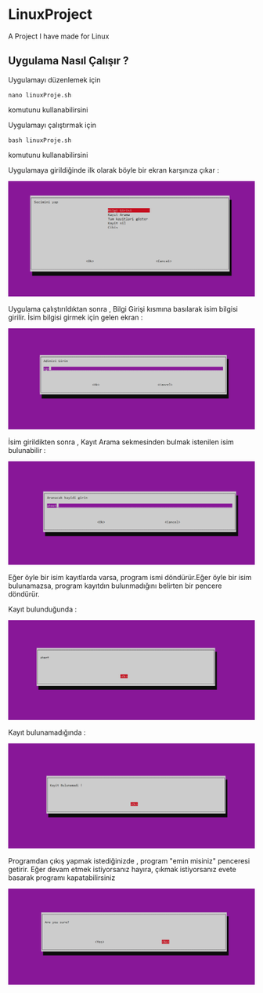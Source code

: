 # LinuxProject
A Project I have made for Linux 
<div class = "Box-body  px-5 pb-5">
  <article class = "markdown-body entry-content container-lg" itemprop= "text">
    <h2><a  href="# LinuxProject "></a>Uygulama Nasıl Çalışır ?</h2>
    <p> Uygulamayı düzenlemek için <pre><code>nano linuxProje.sh</code></pre> komutunu kullanabilirsini</p>
    <p> Uygulamayı çalıştırmak için <pre><code>bash linuxProje.sh</code></pre> komutunu kullanabilirsini</p>
    <p>Uygulamaya girildiğinde ilk olarak böyle bir ekran karşınıza çıkar : <p>
    <p><a href="https://github.com/EgeISerbes/LinuxProject/blob/main/Screenshot%202021-01-15%20225250.png"> <img src =https://github.com/EgeISerbes/LinuxProject/raw/main/Screenshot%202021-01-15%20225250.png></a></p>
    <p>Uygulama çalıştırıldıktan sonra , Bilgi Girişi kısmına basılarak  isim bilgisi girilir. İsim bilgisi girmek için gelen ekran :</p>
    <p><a href="https://github.com/EgeISerbes/LinuxProject/blob/main/BilgiGirisi.png"> <img src =https://github.com/EgeISerbes/LinuxProject/raw/main/BilgiGirisi.png></a></p>
    <p>İsim girildikten sonra , Kayıt Arama sekmesinden bulmak istenilen isim bulunabilir : </p>
    <p><a href="https://github.com/EgeISerbes/LinuxProject/blob/main/KayitArama.png"> <img src=https://github.com/EgeISerbes/LinuxProject/raw/main/KayitArama.png></a></p>
    <p> Eğer öyle bir isim kayıtlarda varsa, program ismi döndürür.Eğer öyle bir isim bulunamazsa, program kayıtdın bulunmadığını belirten bir pencere döndürür.</p>
    <p> Kayıt bulunduğunda :</p>
    <p><a href="https://github.com/EgeISerbes/LinuxProject/blob/main/KayitBulundu.png"> <img src=https://github.com/EgeISerbes/LinuxProject/raw/main/KayitBulundu.png></a></p>
    <p> Kayıt bulunamadığında :</p>
    <p><a href=https://github.com/EgeISerbes/LinuxProject/blob/main/KayitBulunamadi.png> <img src=https://github.com/EgeISerbes/LinuxProject/raw/main/KayitBulunamadi.png></a></p>
    <p> Programdan çıkış yapmak istediğinizde , program "emin misiniz" penceresi getirir. Eğer devam etmek istiyorsanız hayıra, çıkmak istiyorsanız evete basarak programı kapatabilirsiniz</p>
    <p><a href=https://github.com/EgeISerbes/LinuxProject/blob/main/Ckiis.png> <img src=https://github.com/EgeISerbes/LinuxProject/raw/main/Ckiis.png></a></p>
    
    
    
    
